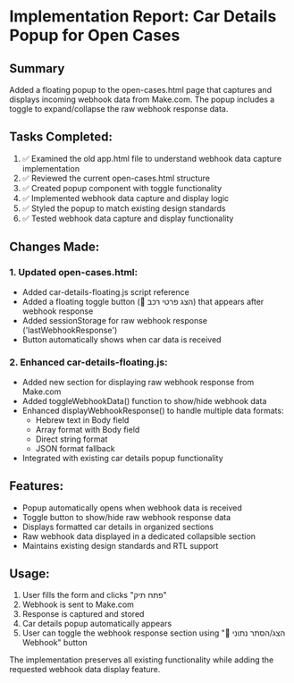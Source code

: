 # Implementation Report: Car Details Popup for Open Cases

## Summary
Added a floating popup to the open-cases.html page that captures and displays incoming webhook data from Make.com. The popup includes a toggle to expand/collapse the raw webhook response data.

## Tasks Completed:
1. ✅ Examined the old app.html file to understand webhook data capture implementation
2. ✅ Reviewed the current open-cases.html structure  
3. ✅ Created popup component with toggle functionality
4. ✅ Implemented webhook data capture and display logic
5. ✅ Styled the popup to match existing design standards
6. ✅ Tested webhook data capture and display functionality

## Changes Made:

### 1. Updated open-cases.html:
- Added car-details-floating.js script reference
- Added a floating toggle button (🚗 הצג פרטי רכב) that appears after webhook response
- Added sessionStorage for raw webhook response ('lastWebhookResponse')
- Button automatically shows when car data is received

### 2. Enhanced car-details-floating.js:
- Added new section for displaying raw webhook response from Make.com
- Added toggleWebhookData() function to show/hide webhook data
- Enhanced displayWebhookResponse() to handle multiple data formats:
  - Hebrew text in Body field
  - Array format with Body field
  - Direct string format
  - JSON format fallback
- Integrated with existing car details popup functionality

## Features:
- Popup automatically opens when webhook data is received
- Toggle button to show/hide raw webhook response data
- Displays formatted car details in organized sections
- Raw webhook data displayed in a dedicated collapsible section
- Maintains existing design standards and RTL support

## Usage:
1. User fills the form and clicks "פתח תיק"
2. Webhook is sent to Make.com
3. Response is captured and stored
4. Car details popup automatically appears
5. User can toggle the webhook response section using "📡 הצג/הסתר נתוני Webhook" button

The implementation preserves all existing functionality while adding the requested webhook data display feature.
